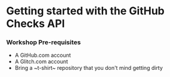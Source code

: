 # Getting started with the GitHub Checks API

### Workshop Pre-requisites

- A GitHub.com account
- A Glitch.com account
- Bring a ~t-shirt~ repository that you don't mind getting dirty
